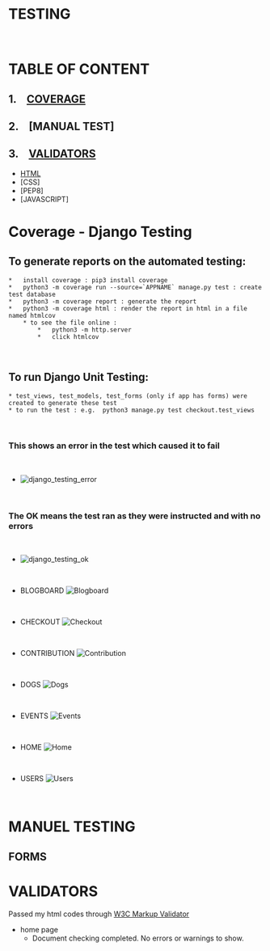 # TESTING 

<p>&nbsp;</p>

# TABLE OF CONTENT
## 1.&nbsp;&nbsp;&nbsp;&nbsp;[COVERAGE](#coverage_-_django_testing)
## 2.&nbsp;&nbsp;&nbsp;&nbsp;[MANUAL TEST]
## 3.&nbsp;&nbsp;&nbsp;&nbsp;[VALIDATORS]()
* [HTML](#something)
* [CSS]
* [PEP8]
* [JAVASCRIPT]






# Coverage - Django Testing
## To generate reports on the automated testing:
    *   install coverage : pip3 install coverage
    *   python3 -m coverage run --source=`APPNAME` manage.py test : create test database
    *   python3 -m coverage report : generate the report
    *   python3 -m coverage html : render the report in html in a file named htmlcov
        * to see the file online : 
            *   python3 -m http.server
            *   click htmlcov
<p>&nbsp;</p>

## To run Django Unit Testing:
    * test_views, test_models, test_forms (only if app has forms) were created to generate these test
    * to run the test : e.g.  python3 manage.py test checkout.test_views
 <p>&nbsp;</p>

### **This shows an error in the test which caused it to fail**
<p>&nbsp;</p>

*   ![django_testing_error](README_images/django_testing_error.png)
<p>&nbsp;</p>

### **The OK means the test ran as they were instructed and with no errors**
<p>&nbsp;</p>

*   ![django_testing_ok](README_images/django_testing_ok.png)

<p>&nbsp;</p>

* BLOGBOARD
![Blogboard](README_images/coverage_report_blogboard.png)

<p>&nbsp;</p>

* CHECKOUT
![Checkout](README_images/coverage_report_checkout.png)

<p>&nbsp;</p>

* CONTRIBUTION
![Contribution](README_images/coverage_report_contribution.png)

<p>&nbsp;</p>

* DOGS
![Dogs](README_images/coverage_report_dogs.png)

<p>&nbsp;</p>

* EVENTS
![Events](README_images/coverage_report_events.png)

<p>&nbsp;</p>

* HOME
![Home](README_images/coverage_report_home.png)

<p>&nbsp;</p>

* USERS
![Users](README_images/coverage_report_users.png)

<p>&nbsp;</p>

# MANUEL TESTING
## FORMS 



# VALIDATORS 
Passed my html codes through [W3C Markup Validator](https://validator.w3.org/) 
* home page 
    * Document checking completed. No errors or warnings to show.

